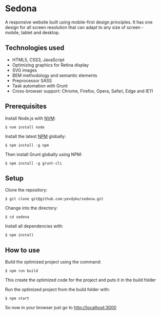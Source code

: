 # Sedona

A responsive website built using mobile-first design principles. It has one design for all screen resolution that can adapt to any size of screen - mobile, tablet and desktop.

## Technologies used

- HTML5, CSS3, JavaScript
- Optimizing graphics for Retina display
- SVG images
- BEM methodology and semantic elements
- Preprocessor SASS
- Task automation with Grunt
- Cross-browser support: Chrome, Firefox, Opera, Safari, Edge and IE11

## Prerequisites

Install Node.js with [NVM](https://github.com/creationix/nvm):

    $ nvm install node

Install the latest [NPM](https://www.npmjs.com/) globally:

    $ npm install -g npm

Then install Grunt globally using NPM:

    $ npm install -g grunt-cli

## Setup

Clone the repository:

    $ git clone git@github.com:yevdyko/sedona.git

Change into the directory:

    $ cd sedona

Install all dependencies with:

    $ npm install

## How to use

Build the optimized project using the command:

    $ npm run build

This create the optimized code for the project and puts it in the build folder

Run the optimized project from the build folder with:

    $ npm start

So now in your browser just go to [http://localhost:3000](http://localhost:3000)
